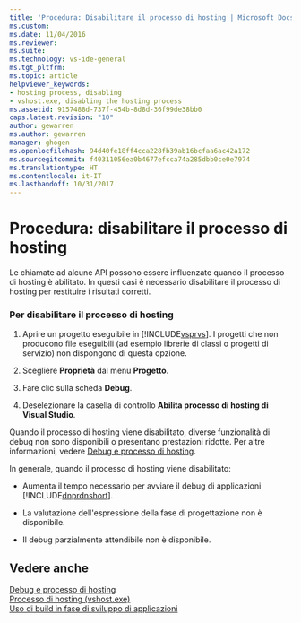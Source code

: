```yaml
---
title: 'Procedura: Disabilitare il processo di hosting | Microsoft Docs'
ms.custom: 
ms.date: 11/04/2016
ms.reviewer: 
ms.suite: 
ms.technology: vs-ide-general
ms.tgt_pltfrm: 
ms.topic: article
helpviewer_keywords:
- hosting process, disabling
- vshost.exe, disabling the hosting process
ms.assetid: 9157488d-737f-454b-8d8d-36f99de38bb0
caps.latest.revision: "10"
author: gewarren
ms.author: gewarren
manager: ghogen
ms.openlocfilehash: 94d40fe18ff4cca228fb39ab16bcfaa6ac42a172
ms.sourcegitcommit: f40311056ea0b4677efcca74a285dbb0ce0e7974
ms.translationtype: HT
ms.contentlocale: it-IT
ms.lasthandoff: 10/31/2017
---
```

# <a name="how-to-disable-the-hosting-process"></a>Procedura: disabilitare il processo di hosting
Le chiamate ad alcune API possono essere influenzate quando il processo di hosting è abilitato. In questi casi è necessario disabilitare il processo di hosting per restituire i risultati corretti.  
  
### <a name="to-disable-the-hosting-process"></a>Per disabilitare il processo di hosting  
  
1.  Aprire un progetto eseguibile in [!INCLUDE[vsprvs](../code-quality/includes/vsprvs_md.md)]. I progetti che non producono file eseguibili (ad esempio librerie di classi o progetti di servizio) non dispongono di questa opzione.  
  
2.  Scegliere **Proprietà** dal menu **Progetto**.  
  
3.  Fare clic sulla scheda **Debug**.  
  
4.  Deselezionare la casella di controllo **Abilita processo di hosting di Visual Studio**.  
  
 Quando il processo di hosting viene disabilitato, diverse funzionalità di debug non sono disponibili o presentano prestazioni ridotte. Per altre informazioni, vedere [Debug e processo di hosting](../debugger/debugging-and-the-hosting-process.md).  
  
 In generale, quando il processo di hosting viene disabilitato:  
  
-   Aumenta il tempo necessario per avviare il debug di applicazioni [!INCLUDE[dnprdnshort](../code-quality/includes/dnprdnshort_md.md)].  
  
-   La valutazione dell'espressione della fase di progettazione non è disponibile.  
  
-   Il debug parzialmente attendibile non è disponibile.  
  
## <a name="see-also"></a>Vedere anche  
 [Debug e processo di hosting](../debugger/debugging-and-the-hosting-process.md)   
 [Processo di hosting (vshost.exe)](../ide/hosting-process-vshost-exe.md)   
 [Uso di build in fase di sviluppo di applicazioni](http://msdn.microsoft.com/en-us/c9497d62-3b7b-4449-88e8-cf27acc9efe6)